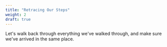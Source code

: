 ```yaml
---
title: "Retracing Our Steps"
weight: 2
draft: true
---
```


Let's walk back through everything we've walked through, and make sure we've arrived in the same place.
